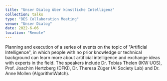 ```yaml
---
title: "Unser Dialog über künstliche Intelligenz"
collection: talks
type: "DES Collaboration Meeting"
venue: "Unser Dialog"
date: 2022-6-06
location: "Remote"
---
```


Planning and execution of a series of events on the topic of "Artificial Intelligence", in which people with no prior knowledge or technical background can learn more about artificial intelligence and exchange ideas with experts in the field. The speakers include Dr. Tobias Thelen (IKW UOS), Prof. Joachim Hertzberg (DFKI), Dr. Theresa Züger (AI Society Lab) and Dr. Anne Mollen (AlgorithmWatch).
